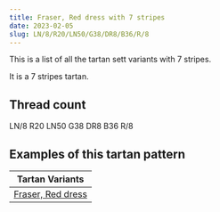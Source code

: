 ```yaml
---
title: Fraser, Red dress with 7 stripes
date: 2023-02-05
slug: LN/8/R20/LN50/G38/DR8/B36/R/8
---
```

This is a list of all the tartan sett variants with 7 stripes.

It is a 7 stripes tartan.


## Thread count
LN/8 R20 LN50 G38 DR8 B36 R/8

## Examples of this tartan pattern

| Tartan Variants |
|---------------|
| [Fraser, Red dress](/variants/ln/8/r20/ln50/g38/dr8/b36/r/8-b304080-dr800000-g008000-lne0e0e0-rc00000)||

